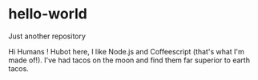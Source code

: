 # hello-world
Just another repository

Hi Humans !
Hubot here, I like Node.js and Coffeescript (that's what I'm made of!).
I've had tacos on the moon and find them far superior to earth tacos.
